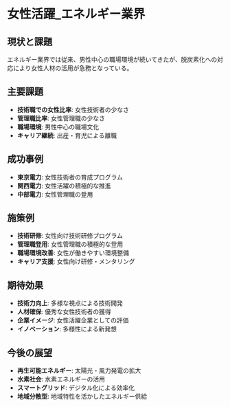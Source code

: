 # 女性活躍_エネルギー業界

## 現状と課題
エネルギー業界では従来、男性中心の職場環境が続いてきたが、脱炭素化への対応により女性人材の活用が急務となっている。

## 主要課題
- **技術職での女性比率**: 女性技術者の少なさ
- **管理職比率**: 女性管理職の少なさ
- **職場環境**: 男性中心の職場文化
- **キャリア継続**: 出産・育児による離職

## 成功事例
- **東京電力**: 女性技術者の育成プログラム
- **関西電力**: 女性活躍の積極的な推進
- **中部電力**: 女性管理職の登用

## 施策例
- **技術研修**: 女性向け技術研修プログラム
- **管理職登用**: 女性管理職の積極的な登用
- **職場環境改善**: 女性が働きやすい環境整備
- **キャリア支援**: 女性向け研修・メンタリング

## 期待効果
- **技術力向上**: 多様な視点による技術開発
- **人材確保**: 優秀な女性技術者の獲得
- **企業イメージ**: 女性活躍企業としての評価
- **イノベーション**: 多様性による新発想

## 今後の展望
- **再生可能エネルギー**: 太陽光・風力発電の拡大
- **水素社会**: 水素エネルギーの活用
- **スマートグリッド**: デジタル化による効率化
- **地域分散型**: 地域特性を活かしたエネルギー供給 